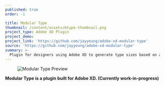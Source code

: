 ```yaml
---
published: true
order: -1

title: Modular Type
thumbnail: /content/assets/mtype-thumbnail.png
project_type: Adobe XD Plugin
project_demo: 
project_link: 'https://github.com/jayyeung/adobe-xd-modular-type' 
source: 'https://github.com/jayyeung/adobe-xd-modular-type'
summary: >-
  Plugin for designers using Adobe XD to generate type sizes based on a modular scale.
---
```

<figure>
  <img src='/content/assets/mtype-preview.jpg' alt='Modular Type Preview'/>
</figure>

**Modular Type is a plugin built for Adobe XD. (Currently work-in-progress)** 

